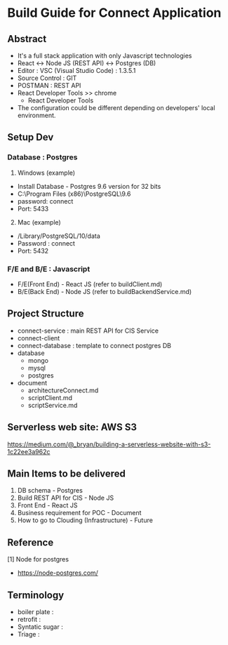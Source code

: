 # Build Guide for Connect Application

## Abstract
* It's a full stack application with only Javascript technologies
* React <-> Node JS (REST API) <-> Postgres (DB)
* Editor : VSC (Visual Studio Code) : 1.3.5.1
* Source Control : GIT
* POSTMAN : REST API
* React Developer Tools >> chrome
    - React Developer Tools
* The configuration could be different depending on developers' local environment.

## Setup Dev

### Database : Postgres
1)  Windows (example)
* Install Database - Postgres  9.6 version for 32 bits
* C:\Program Files (x86)\PostgreSQL\9.6
* password: connect
* Port: 5433

2) Mac (example)
* /Library/PostgreSQL/10/data
* Password : connect
* Port: 5432

### F/E and B/E : Javascript
* F/E(Front End) - React JS (refer to buildClient.md)
* B/E(Back End) - Node JS (refer to buildBackendService.md)

## Project Structure
- connect-service : main REST API for CIS Service
- connect-client
- connect-database : template to connect postgres DB
- database
  - mongo
  - mysql
  - postgres
- document
    - architectureConnect.md
    - scriptClient.md
    - scriptService.md

## Serverless web site: AWS S3
https://medium.com/@_bryan/building-a-serverless-website-with-s3-1c22ee3a962c

## Main Items to be delivered
1) DB schema - Postgres
2) Build REST API for CIS - Node JS  
3) Front End - React JS
4) Business requirement for POC - Document
5) How to go to Clouding (Infrastructure) - Future


## Reference
[1] Node for postgres
- https://node-postgres.com/

## Terminology
- boiler plate : 
- retrofit :
- Syntatic sugar :
- Triage : 